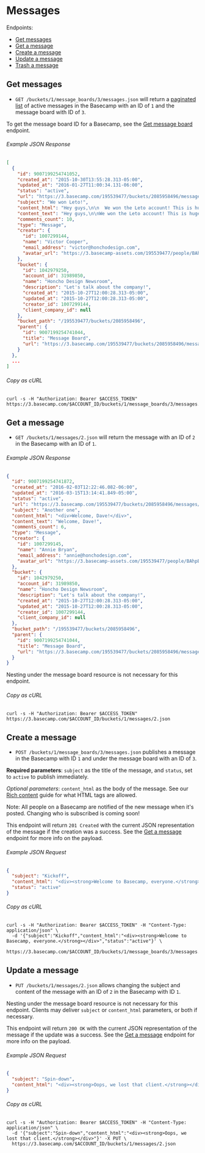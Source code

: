 Messages
========

Endpoints:

- [Get messages](#get-messages)
- [Get a message](#get-a-message)
- [Create a message](#create-a-message)
- [Update a message](#update-a-message)
- [Trash a message][1]

Get messages
------------

* `GET /buckets/1/message_boards/3/messages.json` will return a [paginated list][2] of active messages in the Basecamp with an ID of `1` and the message board with ID of `3`.

To get the message board ID for a Basecamp, see the [Get message board][3] endpoint.

###### Example JSON Response


``` json
[
  {
    "id": 9007199254741052,
    "created_at": "2015-10-30T13:55:28.313-05:00",
    "updated_at": "2016-01-27T11:00:34.131-06:00",
    "status": "active",
    "url": "https://3.basecamp.com/195539477/buckets/2085958496/messages/9007199254741053",
    "subject": "We won Leto!",
    "content_html": "Hey guys,\n\n  We won the Leto account! This is huge for us, it really marks a turning point for the company.\n\n  As you know we've been pursuing bigger clients in the consumer space, but we've done so carefully. We've never been about getting the biggest clients - those are easy to get. We've been trying to get the best clients for us - ones that will challenge us, grow us, make us better, and ultimately giving us a platform to show how awesome you guys all are. And now we have that!\n\n  A big congrats to everyone who worked so hard to make this happen, and now the fun really begins. Most of the pitch team will stay on as leading members of the first project, the Leto Microsite.\n\n  Again, great job everyone, and let's go kick some more butt!",
    "content_text": "Hey guys,\n\nWe won the Leto account! This is huge for us, it really marks a turning point for the company.\n\nAs you know we've been pursuing bigger clients in the consumer space, but we've done so carefully. We've never been about getting the biggest clients - those are easy to get. We've been trying to get the best clients for us - ones that will challenge us, grow us, make us better, and ultimately giving us a platform to show how awesome you guys all are. And now we have that!\n\nA big congrats to everyone who worked so hard to make this happen, and now the fun really begins. Most of the pitch team will stay on as leading members of the first project, the Leto Microsite.\n\nAgain, great job everyone, and let's go kick some more butt!",
    "comments_count": 10,
    "type": "Message",
    "creator": {
      "id": 1007299144,
      "name": "Victor Cooper",
      "email_address": "victor@honchodesign.com",
      "avatar_url": "https://3.basecamp-assets.com/195539477/people/BAhpBEgqCjw=--8266bb0507508f3d46050d57b65924d5e2a005f3/avatar-64-x4"
    },
    "bucket": {
      "id": 1042979250,
      "account_id": 31989850,
      "name": "Honcho Design Newsroom",
      "description": "Let's talk about the company!",
      "created_at": "2015-10-27T12:00:28.313-05:00",
      "updated_at": "2015-10-27T12:00:28.313-05:00",
      "creator_id": 1007299144,
      "client_company_id": null
    },
    "bucket_path": "/195539477/buckets/2085958496",
    "parent": {
      "id": 9007199254741044,
      "title": "Message Board",
      "url": "https://3.basecamp.com/195539477/buckets/2085958496/message_boards/9007199254741044"
    }
  },
  ...
]
```

###### Copy as cURL

``` shell
curl -s -H "Authorization: Bearer $ACCESS_TOKEN" https://3.basecamp.com/$ACCOUNT_ID/buckets/1/message_boards/3/messages.json
```


Get a message
-------------

* `GET /buckets/1/messages/2.json` will return the message with an ID of `2` in the Basecamp with an ID of `1`.

###### Example JSON Response

``` json
{
  "id": 9007199254741872,
  "created_at": "2016-02-03T12:22:46.082-06:00",
  "updated_at": "2016-03-15T13:14:41.849-05:00",
  "status": "active",
  "url": "https://3.basecamp.com/195539477/buckets/2085958496/messages/9007199254741871",
  "subject": "Another one",
  "content_html": "<div>Welcome, Dave!</div>",
  "content_text": "Welcome, Dave!",
  "comments_count": 6,
  "type": "Message",
  "creator": {
    "id": 1007299145,
    "name": "Annie Bryan",
    "email_address": "annie@honchodesign.com",
    "avatar_url": "https://3.basecamp-assets.com/195539477/people/BAhpBEkqCjw=--7e8e5d9e90e4898faee5f69e72def9e58da85fbe/avatar-64-x4"
  },
  "bucket": {
    "id": 1042979250,
    "account_id": 31989850,
    "name": "Honcho Design Newsroom",
    "description": "Let's talk about the company!",
    "created_at": "2015-10-27T12:00:28.313-05:00",
    "updated_at": "2015-10-27T12:00:28.313-05:00",
    "creator_id": 1007299144,
    "client_company_id": null
  },
  "bucket_path": "/195539477/buckets/2085958496",
  "parent": {
    "id": 9007199254741044,
    "title": "Message Board",
    "url": "https://3.basecamp.com/195539477/buckets/2085958496/message_boards/9007199254741044"
  }
}
```

Nesting under the message board resource is not necessary for this endpoint.

###### Copy as cURL

``` shell
curl -s -H "Authorization: Bearer $ACCESS_TOKEN" https://3.basecamp.com/$ACCOUNT_ID/buckets/1/messages/2.json
```


Create a message
----------------

* `POST /buckets/1/message_boards/3/messages.json` publishes a message in the Basecamp with ID `1` and under the message board with an ID of `3`.

**Required parameters**: `subject` as the title of the message, and `status`, set to `active` to publish immediately.

_Optional parameters_: `content_html` as the body of the message. See our [Rich content][4] guide for what HTML tags are allowed.

Note: All people on a Basecamp are notified of the new message when it's posted. Changing who is subscribed is coming soon!

This endpoint will return `201 Created` with the current JSON representation of the message if the creation was a success. See the [Get a message](#get-a-message) endpoint for more info on the payload.

###### Example JSON Request

``` json
{
  "subject": "Kickoff",
  "content_html": "<div><strong>Welcome to Basecamp, everyone.</strong></div>",
  "status": "active"
}
```

###### Copy as cURL

``` shell
curl -s -H "Authorization: Bearer $ACCESS_TOKEN" -H "Content-Type: application/json" \
  -d '{"subject":"Kickoff","content_html":"<div><strong>Welcome to Basecamp, everyone.</strong></div>","status":"active"}' \
  https://3.basecamp.com/$ACCOUNT_ID/buckets/1/message_boards/3/messages.json
```


Update a message
----------------

* `PUT /buckets/1/messages/2.json` allows changing the subject and content of the message with an ID of `2` in the Basecamp with ID `1`.

Nesting under the message board resource is not necessary for this endpoint. Clients may deliver `subject` or `content_html` parameters, or both if necessary.

This endpoint will return `200 OK` with the current JSON representation of the message if the update was a success. See the [Get a message](#get-a-message) endpoint for more info on the payload.

###### Example JSON Request

``` json
{
  "subject": "Spin-down",
  "content_html": "<div><strong>Oops, we lost that client.</strong></div>"
}
```

###### Copy as cURL

``` shell
curl -s -H "Authorization: Bearer $ACCESS_TOKEN" -H "Content-Type: application/json" \
  -d '{"subject":"Spin-down","content_html":"<div><strong>Oops, we lost that client.</strong></div>"}' -X PUT \
  https://3.basecamp.com/$ACCOUNT_ID/buckets/1/messages/2.json
```


[1]: https://github.com/basecamp/bc3-api/blob/master/sections/recordings.md#trash-a-recording
[2]: https://github.com/basecamp/bc3-api/blob/master/README.md#pagination
[3]: https://github.com/basecamp/bc3-api/blob/master/sections/message_boards.md#message-boards
[4]: https://github.com/basecamp/bc3-api/blob/master/README.md#rich-content
